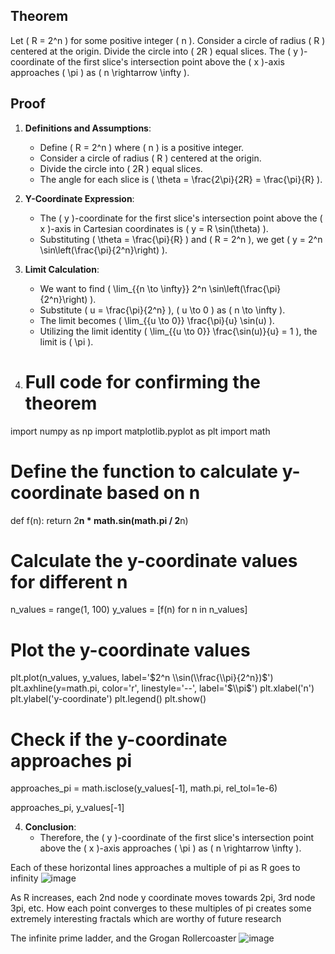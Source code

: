## Theorem
Let \( R = 2^n \) for some positive integer \( n \). Consider a circle of radius \( R \) centered at the origin. Divide the circle into \( 2R \) equal slices. The \( y \)-coordinate of the first slice's intersection point above the \( x \)-axis approaches \( \pi \) as \( n \rightarrow \infty \).

## Proof
1. **Definitions and Assumptions**: 
    - Define \( R = 2^n \) where \( n \) is a positive integer.
    - Consider a circle of radius \( R \) centered at the origin.
    - Divide the circle into \( 2R \) equal slices.
    - The angle for each slice is \( \theta = \frac{2\pi}{2R} = \frac{\pi}{R} \).

2. **Y-Coordinate Expression**:
    - The \( y \)-coordinate for the first slice's intersection point above the \( x \)-axis in Cartesian coordinates is \( y = R \sin(\theta) \).
    - Substituting \( \theta = \frac{\pi}{R} \) and \( R = 2^n \), we get \( y = 2^n \sin\left(\frac{\pi}{2^n}\right) \).

3. **Limit Calculation**:
    - We want to find \( \lim_{{n \to \infty}} 2^n \sin\left(\frac{\pi}{2^n}\right) \).
    - Substitute \( u = \frac{\pi}{2^n} \), \( u \to 0 \) as \( n \to \infty \).
    - The limit becomes \( \lim_{{u \to 0}} \frac{\pi}{u} \sin(u) \).
    - Utilizing the limit identity \( \lim_{{u \to 0}} \frac{\sin(u)}{u} = 1 \), the limit is \( \pi \).

4. # Full code for confirming the theorem

import numpy as np
import matplotlib.pyplot as plt
import math

# Define the function to calculate y-coordinate based on n
def f(n):
    return 2**n * math.sin(math.pi / 2**n)

# Calculate the y-coordinate values for different n
n_values = range(1, 100)
y_values = [f(n) for n in n_values]

# Plot the y-coordinate values
plt.plot(n_values, y_values, label='$2^n \\sin(\\frac{\\pi}{2^n})$')
plt.axhline(y=math.pi, color='r', linestyle='--', label='$\\pi$')
plt.xlabel('n')
plt.ylabel('y-coordinate')
plt.legend()
plt.show()

# Check if the y-coordinate approaches pi
approaches_pi = math.isclose(y_values[-1], math.pi, rel_tol=1e-6)

approaches_pi, y_values[-1]


4. **Conclusion**:
    - Therefore, the \( y \)-coordinate of the first slice's intersection point above the \( x \)-axis approaches \( \pi \) as \( n \rightarrow \infty \).

Each of these horizontal lines approaches a multiple of pi as R goes to infinity
![image](https://github.com/jconorgrogan/Grogans-Slice-of-Pi/assets/130090573/2a204d04-0238-44ed-a5f4-a91fe5c68617)


As R increases, each 2nd node y coordinate moves towards 2pi, 3rd node 3pi, etc. 
How each point converges to these multiples of pi creates some extremely interesting fractals which are worthy of future research

The infinite prime ladder, and the Grogan Rollercoaster 
![image](https://github.com/jconorgrogan/Grogans-Slice-of-Pi/assets/130090573/f45b1293-16f1-41fd-abdf-ead3df0f4284)

